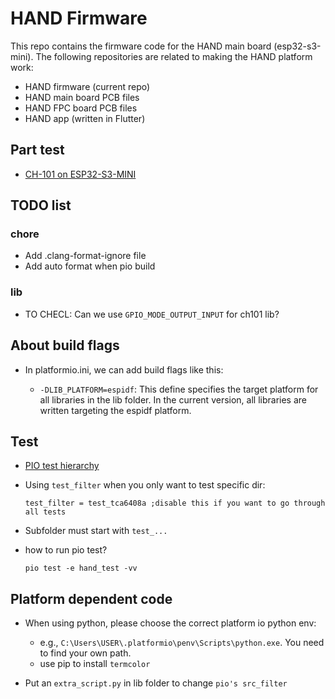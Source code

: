 # HAND Firmware

This repo contains the firmware code for the HAND main board (esp32-s3-mini). The following repositories are related to making the HAND platform work:

- HAND firmware (current repo)
- HAND main board PCB files
- HAND FPC board PCB files
- HAND app (written in Flutter)

## Part test

- [CH-101 on ESP32-S3-MINI](https://github.com/Dennis40816/HAND/tree/port_ch101/doc/part_test/port_ch101)

## TODO list

### chore

- Add .clang-format-ignore file
- Add auto format when pio build

### lib

- TO CHECL: Can we use `GPIO_MODE_OUTPUT_INPUT` for ch101 lib?

## About build flags

- In platformio.ini, we can add build flags like this:

  - `-DLIB_PLATFORM=espidf`: This define specifies the target platform for all libraries in the lib folder. In the current version, all libraries are written targeting the espidf platform.

## Test

- [PIO test hierarchy](https://docs.platformio.org/en/stable/advanced/unit-testing/structure/hierarchy.html)
- Using `test_filter` when you only want to test specific dir:

  ```
  test_filter = test_tca6408a ;disable this if you want to go through all tests
  ```

- Subfolder must start with `test_...`
- how to run pio test?

  ```
  pio test -e hand_test -vv
  ```

## Platform dependent code

- When using python, please choose the correct platform io python env:

  - e.g., `C:\Users\USER\.platformio\penv\Scripts\python.exe`. You need to find your own path.
  - use pip to install `termcolor`

- Put an `extra_script.py` in lib folder to change `pio's src_filter`
